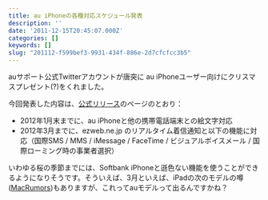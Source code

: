 ```yaml
---
title: au iPhoneの各種対応スケジュール発表
description: ''
date: '2011-12-15T20:45:07.000Z'
categories: []
keywords: []
slug: "201112-f599bef3-9931-434f-886e-2d7cfcfcc3b5"
---
```

auサポート公式Twitterアカウントが唐突に au iPhoneユーザー向けにクリスマスプレゼント(?)をくれました。

今回発表した内容は、[公式リリース](http://www.au.kddi.com/news/information/au_info_20111215b.html)のページのとおり：

*   2012年1月末までに、au iPhoneと他の携帯電話端末との絵文字対応
*   2012年3月までに、ezweb.ne.jp のリアルタイム着信通知と以下の機能に対応（国際SMS / MMS / iMessage / FaceTime / ビジュアルボイスメール / 国際ローミング時の事業者選択）

いわゆる桜の季節までには、Softbank iPhoneと遜色ない機能を使うことができるようになりそうです。そういえば、3月といえば、iPadの次のモデルの噂([MacRumors](http://www.macrumors.com/2011/12/12/ipad-3-expected-to-launch-in-around-march-april/))もありますが、これってauモデルって出るんですかね？